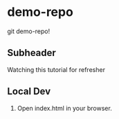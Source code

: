 # demo-repo
git demo-repo!

## Subheader

Watching this tutorial for refresher

## Local Dev

1. Open index.html in your browser.